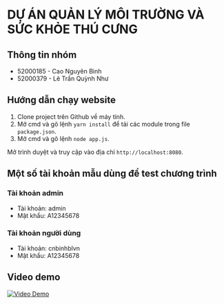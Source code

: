 # DỰ ÁN QUẢN LÝ MÔI TRƯỜNG VÀ SỨC KHỎE THÚ CƯNG

## Thông tin nhóm

- 52000185 - Cao Nguyên Bình
- 52000379 - Lê Trần Quỳnh Như

## Hướng dẫn chạy website

1. Clone project trên Github về máy tính.
2. Mở cmd và gõ lệnh `yarn install` để tải các module trong file `package.json`.
3. Mở cmd và gõ lệnh `node app.js`.

Mở trình duyệt và truy cập vào địa chỉ `http://localhost:8080`.

## Một số tài khoản mẫu dùng để test chương trình

### Tài khoản admin

- Tài khoản: admin
- Mật khẩu: A12345678

### Tài khoản người dùng

- Tài khoản: cnbinhblvn
- Mật khẩu: A12345678

## Video demo

[![Video Demo](http://img.youtube.com/vi/bJZ9QppnX20/0.jpg)](https://youtu.be/bJZ9QppnX20 "Video Demo")